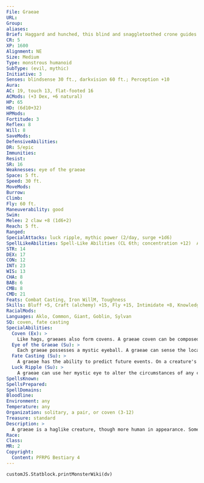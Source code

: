```yaml
---
File: Graeae
URL: 
Group: 
aliases: 
Brief: Haggard and hunched, this blind and snaggletoothed crone guides herself by a gruesomely bloated eyeball she clutches in her claws.
CR: 5
XP: 1600
Alignment: NE
Size: Medium
Type: monstrous humanoid
SubType: (evil, mythic)
Initiative: 3
Senses: blindsense 30 ft., darkvision 60 ft.; Perception +10
Aura: 
AC: 19, touch 13, flat-footed 16
ACMods: (+3 Dex, +6 natural)
HP: 65
HD: (6d10+32)
HPMods: 
Fortitude: 3
Reflex: 8
Will: 8
SaveMods: 
DefensiveAbilities: 
DR: 5/epic
Immunities: 
Resist: 
SR: 16
Weaknesses: eye of the graeae
Space: 5 ft.
Speed: 30 ft.
MoveMods: 
Burrow: 
Climb: 
Fly: 60 ft.
Maneuverability: good
Swim: 
Melee: 2 claw +8 (1d6+2)
Reach: 5 ft.
Ranged: 
SpecialAttacks: luck ripple, mythic power (2/day, surge +1d6)
SpellLikeAbilities: Spell-Like Abilities (CL 6th; concentration +12)  At Will-arcane sight, fly, undetectable alignment  5/day-ill omenAPG (DC 17)  3/day-augury, enthrall (DC 18), feast of ashesAPG (DC 18)  1/day-ray of exhaustion (DC 19)
STR: 14
DEX: 17
CON: 12
INT: 23
WIS: 13
CHA: 8
BAB: 6
CMB: 8
CMD: 21
Feats: Combat Casting, Iron WillM, Toughness
Skills: Bluff +5, Craft (alchemy) +15, Fly +15, Intimidate +8, Knowledge (arcana) +12, Perception +10, Spellcraft +12, Stealth +12, Survival +10, Use Magic Device +5
RacialMods: 
Languages: Aklo, Common, Giant, Goblin, Sylvan
SQ: coven, fate casting
SpecialAbilities:
  Coven (Ex): >
    Like hags, graeaes also form covens. A graeae coven can be composed entirely of graeaes, or could or include hags or witches with the coven hex. A hag or witch with the coven hex counts as a graeae for purposes of joining a graeae's coven. Likewise, a graeae counts as a hag for purposes of joining a hag's coven.
  Eye of the Graeae (Su): >
    Each graeae possesses a mystic eyeball. A graeae can sense the location of her eyeball from anywhere on the same plane. She must remain within 30 feet of her eyeball or she becomes completely blind and cannot use any of her spell-like or supernatural abilities. The eyeball only works for its graeae. If a graeae is slain, her mystic eye instantly turns to dust.
  Fate Casting (Su): >
    A graeae has the ability to predict future events. On a creature's request, a graeae can expend a use of mythic power as a full-round action to answer a single question as if by the divination spell.
  Luck Ripple (Su): >
    A graeae can use her mystic eye to alter the circumstances of any creature within 30 feet. As a swift action, she can cast her eye on a single creature, causing the target to take a -2 penalty or gain a +2 bonus to one of the following (graeae's choice): AC, ability checks, attack rolls, saving throws, or skill checks. A successful DC 19 Will save negates the effect, which otherwise lasts for 1d6 rounds. This is a mind-affecting gaze effect. The DC of the save is Intelligence-based.
SpellsKnown: 
SpellsPrepared: 
SpellDomains: 
Bloodline: 
Environment: any
Temperature: any
Organization: solitary, a pair, or coven (3-12)
Treasure: standard
Description: >
  A graeae is a haglike creature, though more human in appearance. Some describe them as emissaries of the gods, while others believe graeaes to be physical manifestations of fate.  GRAEAE COVEN  Whenever three or more graeaes of the same coven are within 10 feet of one another, they can work together to use any of the following spell-like abilities: clairaudience/clairvoyance, commune, contact other plane, speak with dead, and tongues. All three graeaes must spend a full-round action to take part in this form of cooperative magic. All coven spell-like abilities are CL 9th (or at the highest caster level available to the most powerful graeaes in the coven).
Race: 
Class: 
MR: 2
Copyright:
  Content: PFRPG Bestiary 4
---
```

```dataviewjs
customJS.Statblock.printMonsterWiki(dv)
```

